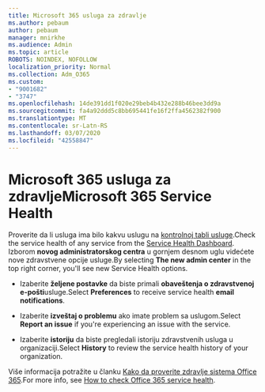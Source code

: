 ```yaml
---
title: Microsoft 365 usluga za zdravlje
ms.author: pebaum
author: pebaum
manager: mnirkhe
ms.audience: Admin
ms.topic: article
ROBOTS: NOINDEX, NOFOLLOW
localization_priority: Normal
ms.collection: Adm_O365
ms.custom:
- "9001682"
- "3747"
ms.openlocfilehash: 14de391dd1f020e29beb4b432e288b46bee3dd9a
ms.sourcegitcommit: fa4a92ddd5c8bb695441fe16f2ffa4562382f900
ms.translationtype: MT
ms.contentlocale: sr-Latn-RS
ms.lasthandoff: 03/07/2020
ms.locfileid: "42558847"
---
```

# <a name="microsoft-365-service-health"></a><span data-ttu-id="409fb-102">Microsoft 365 usluga za zdravlje</span><span class="sxs-lookup"><span data-stu-id="409fb-102">Microsoft 365 Service Health</span></span>


<span data-ttu-id="409fb-103">Proverite da li usluga ima bilo kakvu uslugu na [kontrolnoj tabli usluge](https://admin.microsoft.com/Adminportal/Home?source=applauncher#/servicehealth).</span><span class="sxs-lookup"><span data-stu-id="409fb-103">Check the service health of any service from the [Service Health Dashboard](https://admin.microsoft.com/Adminportal/Home?source=applauncher#/servicehealth).</span></span> <span data-ttu-id="409fb-104">Izborom **novog administratorskog centra** u gornjem desnom uglu videćete nove zdravstvene opcije usluge.</span><span class="sxs-lookup"><span data-stu-id="409fb-104">By selecting **The new admin center** in the top right corner, you'll see new Service Health options.</span></span>

- <span data-ttu-id="409fb-105">Izaberite **željene postavke** da biste primali **obaveštenja o zdravstvenoj e-pošti**usluge.</span><span class="sxs-lookup"><span data-stu-id="409fb-105">Select **Preferences** to receive service health **email notifications**.</span></span>

- <span data-ttu-id="409fb-106">Izaberite **izveštaj o problemu** ako imate problem sa uslugom.</span><span class="sxs-lookup"><span data-stu-id="409fb-106">Select **Report an issue** if you're experiencing an issue with the service.</span></span>

- <span data-ttu-id="409fb-107">Izaberite **istoriju** da biste pregledali istoriju zdravstvenih usluga u organizaciji.</span><span class="sxs-lookup"><span data-stu-id="409fb-107">Select **History** to review the service health history of your organization.</span></span> 

<span data-ttu-id="409fb-108">Više informacija potražite u članku [Kako da proverite zdravlje sistema Office 365](https://docs.microsoft.com/en-us/office365/enterprise/view-service-health).</span><span class="sxs-lookup"><span data-stu-id="409fb-108">For more info, see [How to check Office 365 service health](https://docs.microsoft.com/en-us/office365/enterprise/view-service-health).</span></span> 